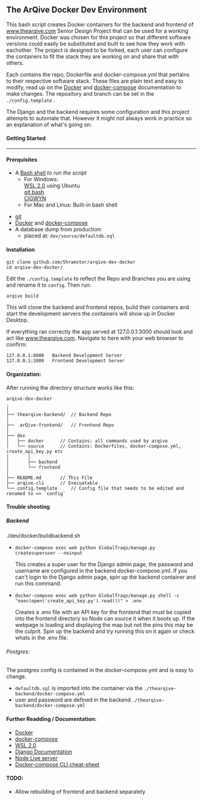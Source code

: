 ## The ArQive Docker Dev Environment


This bash script creates Docker containers for the backend and frontend of www.thearqive.com Senior Design Project that can be used for a working environment.  Docker was chosen for this project so that different software versions could easily be substituted and built to see how they work with eachother.  The project is designed to be forked, each user can configure the containers to fit the stack they are working on and share that with others. 


Each contains the repo, Dockerfile and docker-compose.yml that pertains to their respective software stack.  These files are plain text and easy to modify, read up on the <a href="https://docs.docker.com/get-started/">Docker</a> and <a href="https://docs.docker.com/compose/">docker-compose</a>
 documentation to make changes.  The repository and branch can be set in the `./config.template` .

The Django and the backend requires some configuration and this project attempts to automate that. However it might not always work in practice so an explanation of what's going on: 


#### Getting Started
---
#### Prerquisites 
* A <a href="https://www.gnu.org/software/bash/">Bash shell</a> *to run the script*
    - For Windows:<br> <a href="https://learn.microsoft.com/en-us/windows/wsl/install">WSL 2.0</a> using Ubuntu <br> <a href="https://git-scm.com/downloads">git bash</a><br><a href="https://www.cygwin.com/install.html">CIGWYN</a><br>
    - For Mac and Linux: Built-in bash shell
- <a href="https://git-scm.com/">git</a>
- <a href="https://docs.docker.com/get-docker/">Docker</a> and <a href="https://docs.docker.com/compose/install/">docker-compose</a>
- A database dump from production: 
    - placed at: `dev/source/defaultdb.sql`

#### Installation

    git clone github.com/Shramster/arqive-dev-docker
    cd arqive-dev-docker/

Edit the `./config.template` to reflect the Repo and Branches you are using and rename it to `config`.  Then run:

    arqive build

This will clone the backend and frontend repos, build their containers and start the development servers the containers will show up in Docker Desktop.

If everything ran correctly the app served at 127.0.0.1:3000 should look and act like www.thearqive.com.
Navigate to here with your web browser to confirm:

    127.0.0.1:8000   Backend Development Server
    127.0.0.1:3000   Frontend Development Server 



#### Organization:
After running the directory structure works like this:

    arqive-dev-docker
    .
    │    
    ├── thearqive-backend/	// Backend Repo 
    │    
    ├──  arQive-frontend/	// Frontend Repo
    │    
    ├── dev
    │   ├── docker		// Contains: all commands used by arqive 
    │   └── source		// Contains: Dockerfiles, docker-compose.yml, create_api_key.py etc
    │       │		 
    │       ├── backend
    │       └── frontend
    │    
    ├── README.md		// This File
    ├── arqive-cli		// Execuatable
    └── config.template		// Config file that needs to be edited and renamed to => `config`



#### Trouble shooting
##### Backend

./dev/docker/buildbackend.sh
* `docker-compose exec web python GlobalTraqs/manage.py createsuperuser --noinput`

    This creates a super user for the Django admin page, the password and username are configured in the backend docker-compose.yml. If you can't login to the Django admin page, spin up the backend container and run this command.
* `docker-compose exec web python GlobalTraqs/manage.py shell -c "exec(open('create_api_key.py').read())" > .env`

    Creates a .env file with an API key for the frontend that must be copied into the frontend directory so Node can source it when it boots up.  If the webpage is loading and displaying the map but not the pins this may be the culprit. Spin up the backend and try running this on it again or check whats in the .env file.
###### Postgres:

The postgres config is contained in the docker-compose.yml and is easy to change.
* `defaultdb.sql` is imported into the container via the `./thearqive-backend/docker-compose.yml`
* user and password are defined in the backend `./thearqive-backend/docker-compose.yml`


#### Further Readding / Documentation:

* <a href="https://docs.docker.com/reference/">Docker</a>
* <a href="https://docs.docker.com/compose/">docker-compose</a>
* <a href="https://learn.microsoft.com/en-us/windows/wsl/">WSL 2.0</a>
* <a href="https://docs.djangoproject.com/en/4.1/">Django Documentation</a>
* <a href="https://nodejs.org/en/docs/">Node Live server</a>
* <a href="https://devhints.io/docker-compose">Docker-compose CLI cheat-sheet</a>

#### TODO:

* Allow rebuilding of frontend and backend separately

